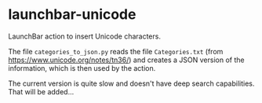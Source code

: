 # launchbar-unicode

LaunchBar action to insert Unicode characters.


The file `categories_to_json.py` reads the file `Categories.txt` (from https://www.unicode.org/notes/tn36/) and creates a JSON version of the information, which is then used by the action.

The current version is quite slow and doesn't have deep search capabilities. That will be added...
